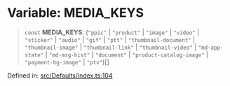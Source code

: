# Variable: MEDIA\_KEYS

> `const` **MEDIA\_KEYS**: (`"ppic"` \| `"product"` \| `"image"` \| `"video"` \| `"sticker"` \| `"audio"` \| `"gif"` \| `"ptt"` \| `"thumbnail-document"` \| `"thumbnail-image"` \| `"thumbnail-link"` \| `"thumbnail-video"` \| `"md-app-state"` \| `"md-msg-hist"` \| `"document"` \| `"product-catalog-image"` \| `"payment-bg-image"` \| `"ptv"`)[]

Defined in: [src/Defaults/index.ts:104](https://github.com/Fokusdotid/Baileys/blob/3533fb5d5a1e97f0cc8384505a121b389a346518/src/Defaults/index.ts#L104)

